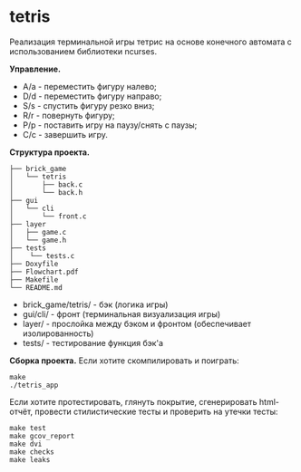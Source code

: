 # tetris
Реализация терминальной игры тетрис на основе конечного автомата с использованием библиотеки ncurses.

**Управление.**
* A/a - переместить фигуру налево;
* D/d - переместить фигуру направо;
* S/s - спустить фигуру резко вниз;
* R/r - повернуть фигуру;
* P/p - поставить игру на паузу/снять с паузы;
* C/c - завершить игру.

**Структура проекта.**

```
├── brick_game
│   └── tetris
│       ├── back.c
│       └── back.h
├── gui
│   └── cli
│       └── front.c
├── layer
│   ├── game.c
│   └── game.h
├── tests
│    └── tests.c
├── Doxyfile
├── Flowchart.pdf
├── Makefile
└── README.md
```

* brick_game/tetris/ - бэк (логика игры)
* gui/cli/ - фронт (терминальная визуализация игры)
* layer/ - прослойка между бэком и фронтом (обеспечивает изолированность)
* tests/ - тестирование функция бэк'а

**Сборка проекта.**
Если хотите скомпилировать и поиграть:
```
make
./tetris_app
```

Если хотите протестировать, глянуть покрытие, сгенерировать html-отчёт, провести стилистические тесты и проверить на утечки тесты:
```
make test
make gcov_report
make dvi
make checks
make leaks
```


